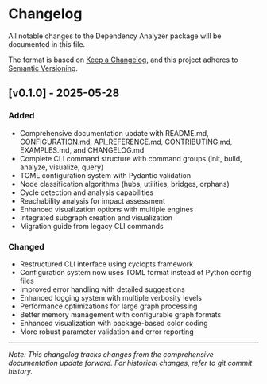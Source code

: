 # Changelog

All notable changes to the Dependency Analyzer package will be documented in this file.

The format is based on [Keep a Changelog](https://keepachangelog.com/en/1.0.0/),
and this project adheres to [Semantic Versioning](https://semver.org/spec/v2.0.0.html).

## [v0.1.0] - 2025-05-28

### Added
- Comprehensive documentation update with README.md, CONFIGURATION.md, API_REFERENCE.md, CONTRIBUTING.md, EXAMPLES.md, and CHANGELOG.md
- Complete CLI command structure with command groups (init, build, analyze, visualize, query)
- TOML configuration system with Pydantic validation
- Node classification algorithms (hubs, utilities, bridges, orphans)
- Cycle detection and analysis capabilities
- Reachability analysis for impact assessment
- Enhanced visualization options with multiple engines
- Integrated subgraph creation and visualization
- Migration guide from legacy CLI commands

### Changed
- Restructured CLI interface using cyclopts framework
- Configuration system now uses TOML format instead of Python config files
- Improved error handling with detailed suggestions
- Enhanced logging system with multiple verbosity levels
- Performance optimizations for large graph processing
- Better memory management with configurable graph formats
- Enhanced visualization with package-based color coding
- More robust parameter validation and error reporting

---

*Note: This changelog tracks changes from the comprehensive documentation update forward. For historical changes, refer to git commit history.*
